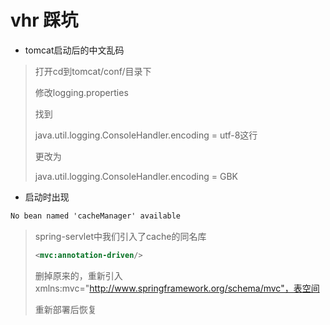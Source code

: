 # vhr  踩坑



- tomcat启动后的中文乱码

> 打开cd到tomcat/conf/目录下
>
> 修改logging.properties
>
> 找到
>
> java.util.logging.ConsoleHandler.encoding = utf-8这行
>
> 更改为
>
> java.util.logging.ConsoleHandler.encoding = GBK

- 启动时出现

```xml
No bean named 'cacheManager' available
```

> spring-servlet中我们引入了cache的同名库
>
> ```xml
> <mvc:annotation-driven/>
> ```
>
> 删掉原来的，重新引入xmlns:mvc="http://www.springframework.org/schema/mvc"，表空间
>
> 重新部署后恢复